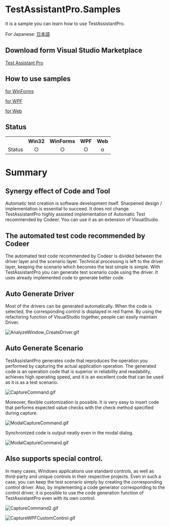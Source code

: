 # TestAssistantPro.Samples
It is a sample you can learn how to use TestAssistantPro.

For Japanese: [日本語](https://github.com/Codeer-Software/TestAssistantPro.Samples/blob/master/README_JP.md)

Download form Visual Studio Marketplace  
-------------
[Test Assistant Pro](https://marketplace.visualstudio.com/items?itemName=Codeer.TestAssistantPro "Title")

How to use samples
-------------
[for WinForms](https://github.com/Codeer-Software/TestAssistantPro.Samples/tree/master/WinForms "Title")

[for WPF](https://github.com/Codeer-Software/TestAssistantPro.Samples/tree/master/WPF "Title")

[for Web](https://github.com/Codeer-Software/TestAssistantPro.Samples/tree/master/Web "Title")

Status
-------------
<table>
<tr>
  <th></th>
  <th align="center">Win32</th>
  <th align="center">WinForms</th>
  <th align="center">WPF</th>
  <th align="center">Web</th>
</tr>
<tr>
  <td align="center">Status</td>
  <td align="center">○</td>
  <td align="center">○</td>
  <td align="center">○</td>
  <td align="center">α</td>
</tr>
</table>

Summary 
=============

Synergy effect of Code and Tool
-------------
Automatic test creation is software development itself. Sharpened design / implementation is essential to succeed. It does not change.
TestAssistantPro highly assisted implementation of Automatic Test recommended by Codeer.
You can use it as an extension of VisualStudio.

The automated test code recommended by Codeer
-------------
The automated test code recommended by Codeer is divided between the driver layer and the scenario layer. Technical processing is left to the driver layer, keeping the scenario which becomes the test simple is simple.
With TestAssistantPro you can generate test scenario code using the driver. It uses already implemented code to generate better code.

Auto Generate Driver
-------------
Most of the drivers can be generated automatically.
When the code is selected, the corresponding control is displayed in red frame.
By using the refactoring function of VisualStudio together, people can easily maintain Driver.

 ![AnalyzeWindow_CreateDriver.gif](Img/AnalyzeWindow_CreateDriver.gif)

Auto Generate Scenario
-------------
TestAssistantPro generates code that reproduces the operation you performed by capturing the actual application operation.
The generated code is an operation code that is superior in reliability and readability, achieves high operating speed, and it is an excellent code that can be used as it is as a test scenario.

 ![CaptureCommand.gif](Img/Capture.gif)

Moreover, flexible customization is possible. It is very easy to insert code that performs expected value checks with the check method specified during capture.

 ![ModalCaptureCommand.gif](Img/ModalCaptureCommand.gif)

Synchronized code is output neatly even in the modal dialog.

 ![ModalCaptureCommand.gif](Img/ModalCaptureCommand.gif)

Also supports special control.
-------------
In many cases, Windows applications use standard controls, as well as third-party and unique controls in their respective projects. Even in such a case, you can keep the test scenario simply by creating the corresponding control driver.
Also, by implementing a code generator corresponding to the control driver, it is possible to use the code generation function of TestAssistantPro even with its own control.

 ![CaptureCommand2.gif](Img/CaptureCommand2.gif)

 ![CaptureWPFCustomControl.gif](Img/CaptureWPFCustomControl.gif)
